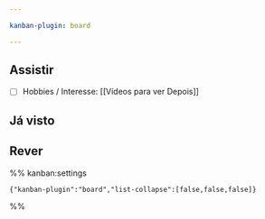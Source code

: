 ```yaml
---

kanban-plugin: board

---
```


## Assistir

- [ ] Hobbies / Interesse:
	[[Vídeos para ver Depois]]


## Já visto



## Rever





%% kanban:settings
```
{"kanban-plugin":"board","list-collapse":[false,false,false]}
```
%%